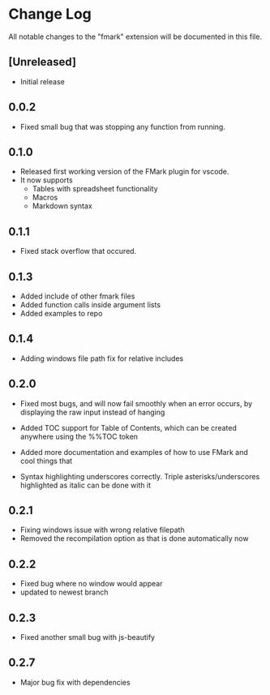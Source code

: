 # Change Log
All notable changes to the "fmark" extension will be documented in this file.

## [Unreleased]
- Initial release

## 0.0.2

- Fixed small bug that was stopping any function from running.

## 0.1.0

- Released first working version of the FMark plugin for vscode.
- It now supports
  - Tables with spreadsheet functionality
  - Macros
  - Markdown syntax

## 0.1.1

- Fixed stack overflow that occured.

## 0.1.3

- Added include of other fmark files
- Added function calls inside argument lists
- Added examples to repo

## 0.1.4

- Adding windows file path fix for relative includes

## 0.2.0

- Fixed most bugs, and will now fail smoothly when an error occurs,
by displaying the raw input instead of hanging

- Added TOC support for Table of Contents, which can be created anywhere using
the %%TOC token

- Added more documentation and examples of how to use FMark and cool things that

- Syntax highlighting underscores correctly. Triple asterisks/underscores highlighted as italic
can be done with it

## 0.2.1

- Fixing windows issue with wrong relative filepath
- Removed the recompilation option as that is done automatically now

## 0.2.2

- Fixed bug where no window would appear
- updated to newest branch

## 0.2.3

- Fixed another small bug with js-beautify

## 0.2.7

- Major bug fix with dependencies